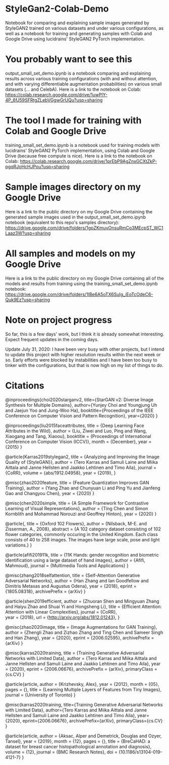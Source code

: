 # StyleGan2-Colab-Demo
Notebook for comparing and explaining sample images generated by StyleGAN2 trained on various datasets and under various configurations, as well as a notebook for training and generating samples with Colab and Google Drive using lucidrains' StyleGAN2 PyTorch implementation.

# You probably want to see this
output_small_set_demo.ipynb is a notebook comparing and explaining results across various training configurations (with and without attention,
and with varying differentiable augmentation probabilities) on various small datasets (... and CelebA). Here is a link to the
notebook on Colab:
https://colab.research.google.com/drive/1uwPlY-4P_6fJ59SFRtgZLebVGgwGrUQu?usp=sharing

# The tool I made for training with Colab and Google Drive
training_small_set_demo.ipynb is a notebook used for training models with lucidrains' StyleGAN2 PyTorch implementation, using Colab
and Google Drive (because free compute is nice). Here is a link to the notebook on Colab:
https://colab.research.google.com/drive/1prEbP9AgZnxGCXtZkP-pgqRJoHcHJPou?usp=sharing

# Sample images directory on my Google Drive
Here is a link to the public directory on my Google Drive containing the generated sample images used in the
output_small_set_demo.ipynb notebook (equivalent to this repo's samples directory):
https://drive.google.com/drive/folders/1gpZKmuvOnsuRmCo3MEcpST_WC1Laaz3W?usp=sharing

# All samples and models on my Google Drive
Here is a link to the public directory on my Google Drive containing all of the models and results from training using the
training_small_set_demo.ipynb notebook:
https://drive.google.com/drive/folders/1lBe6A5oTX6SuIg_iEoTcOdeC6-Quk9Ez?usp=sharing

# Note on project progress
So far, this is a few days' work, but I think it is already somewhat interesting. Expect frequent updates in the coming days.

Update July 31, 2020: I have been very busy with other projects, but I intend to update this project with higher resolution results within the next week or so. Early efforts were blocked by instabilities and I have been too busy to tinker with the configurations, but that is now high on my list of things to do.

# Citations
@inproceedings{choi2020starganv2,
  title={StarGAN v2: Diverse Image Synthesis for Multiple Domains},
  author={Yunjey Choi and Youngjung Uh and Jaejun Yoo and Jung-Woo Ha},
  booktitle={Proceedings of the IEEE Conference on Computer Vision and Pattern Recognition},
  year={2020}
}

@inproceedings{liu2015faceattributes,
 title = {Deep Learning Face Attributes in the Wild},
 author = {Liu, Ziwei and Luo, Ping and Wang, Xiaogang and Tang, Xiaoou},
 booktitle = {Proceedings of International Conference on Computer Vision (ICCV)},
 month = {December},
 year = {2015} 
}

@article{Karras2019stylegan2,
  title   = {Analyzing and Improving the Image Quality of {StyleGAN}},
  author  = {Tero Karras and Samuli Laine and Miika Aittala and Janne Hellsten and Jaakko Lehtinen and Timo Aila},
  journal = {CoRR},
  volume  = {abs/1912.04958},
  year    = {2019},
}

@misc{zhao2020feature,
    title   = {Feature Quantization Improves GAN Training},
    author  = {Yang Zhao and Chunyuan Li and Ping Yu and Jianfeng Gao and Changyou Chen},
    year    = {2020}
}

@misc{chen2020simple,
    title   = {A Simple Framework for Contrastive Learning of Visual Representations},
    author  = {Ting Chen and Simon Kornblith and Mohammad Norouzi and Geoffrey Hinton},
    year    = {2020}
}

@article{,
  title     = {Oxford 102 Flowers},
  author    = {Nilsback, M-E. and Zisserman, A., 2008},
  abstract  = {A 102 category dataset consisting of 102 flower categories, commonly occuring in the United Kingdom. Each class consists of 40 to 258 images. The images have large scale, pose and light variations.}
}

@article{afifi201911k,
  title   = {11K Hands: gender recognition and biometric identification using a large dataset of hand images},
  author  = {Afifi, Mahmoud},
  journal = {Multimedia Tools and Applications}
}

@misc{zhang2018selfattention,
    title   = {Self-Attention Generative Adversarial Networks},
    author  = {Han Zhang and Ian Goodfellow and Dimitris Metaxas and Augustus Odena},
    year    = {2018},
    eprint  = {1805.08318},
    archivePrefix = {arXiv}
}

@article{shen2019efficient,
  author    = {Zhuoran Shen and
               Mingyuan Zhang and
               Haiyu Zhao and
               Shuai Yi and
               Hongsheng Li},
  title     = {Efficient Attention: Attention with Linear Complexities},
  journal   = {CoRR},  
  year      = {2018},
  url       = {http://arxiv.org/abs/1812.01243},
}

@misc{zhao2020image,
    title  = {Image Augmentations for GAN Training},
    author = {Zhengli Zhao and Zizhao Zhang and Ting Chen and Sameer Singh and Han Zhang},
    year   = {2020},
    eprint = {2006.02595},
    archivePrefix = {arXiv}
}

@misc{karras2020training,
    title   = {Training Generative Adversarial Networks with Limited Data},
    author  = {Tero Karras and Miika Aittala and Janne Hellsten and Samuli Laine and Jaakko Lehtinen and Timo Aila},
    year    = {2020},
    eprint  = {2006.06676},
    archivePrefix = {arXiv},
    primaryClass = {cs.CV}
}

@article{article,
author = {Krizhevsky, Alex},
year = {2012},
month = {05},
pages = {},
title = {Learning Multiple Layers of Features from Tiny Images},
journal = {University of Toronto}
}

@misc{karras2020training,
    title={Training Generative Adversarial Networks with Limited Data},
    author={Tero Karras and Miika Aittala and Janne Hellsten and Samuli Laine and Jaakko Lehtinen and Timo Aila},
    year={2020},
    eprint={2006.06676},
    archivePrefix={arXiv},
    primaryClass={cs.CV}
}

@article{article,
author = {Aksac, Alper and Demetrick, Douglas and Ozyer, Tansel},
year = {2019},
month = {12},
pages = {},
title = {BreCaHAD: a dataset for breast cancer histopathological annotation and diagnosis},
volume = {12},
journal = {BMC Research Notes},
doi = {10.1186/s13104-019-4121-7}
}
